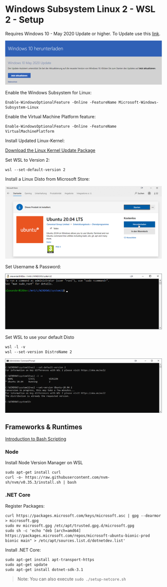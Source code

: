 # Windows Subsystem Linux 2 - WSL 2 - Setup

Requires Windows 10 - May 2020 Update or higher. To Update use this [link](https://www.microsoft.com/de-de/software-download/windows10).

![windows-update](../_images/windows-update.png)

Enable the Windows Subsystem for Linux:

```
Enable-WindowsOptionalFeature -Online -FeatureName Microsoft-Windows-Subsystem-Linux
```

Enable the Virtual Machine Platform feature:

```
Enable-WindowsOptionalFeature -Online -FeatureName VirtualMachinePlatform
```

Install Updated Linux-Kernel:

[Download the Linux Kernel Update Package](https://docs.microsoft.com/en-us/windows/wsl/wsl2-kernel)

Set WSL to Version 2:

```
wsl --set-default-version 2
```

Install a Linux Disto from Microsoft Store:

![ubuntu](../_images/ubuntu.png)

Set Username & Password:

![user](../_images/user.png)

Set WSL to use your default Disto

```
wsl -l -v
wsl --set-version DistroName 2
```

![wsl-distro](../_images/wsl-distro.png)

## Frameworks & Runtimes

[Introduction to Bash Scripting](https://www.taniarascia.com/how-to-create-and-use-bash-scripts/)

### Node

Install Node Version Manager on WSL

```
sudo apt-get install curl 
curl -o- https://raw.githubusercontent.com/nvm-sh/nvm/v0.35.3/install.sh | bash 
```

### .NET Core 

Register Packages:

```
curl https://packages.microsoft.com/keys/microsoft.asc | gpg --dearmor > microsoft.gpg
sudo mv microsoft.gpg /etc/apt/trusted.gpg.d/microsoft.gpg
sudo sh -c 'echo "deb [arch=amd64] https://packages.microsoft.com/repos/microsoft-ubuntu-bionic-prod bionic main" > /etc/apt/sources.list.d/dotnetdev.list'
```
Install .NET Core:

```
sudo apt-get install apt-transport-https
sudo apt-get update
sudo apt-get install dotnet-sdk-3.1
```

> Note: You can also execute `sudo ./setup-netcore.sh`
